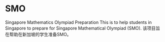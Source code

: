 # SMO
Singapore Mathematics Olympiad Preparation
This is to help students in Singapore to prepare for Singapore Mathematical Olympiad (SMO).
该项目旨在帮助在新加坡的学生准备SMO。
